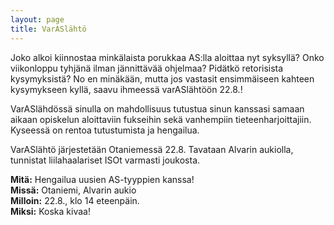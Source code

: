 ```yaml
---
layout: page
title: VarASlähtö
---
```

Joko alkoi kiinnostaa minkälaista porukkaa AS:lla aloittaa nyt syksyllä? Onko viikonloppu tyhjänä ilman jännittävää ohjelmaa? Pidätkö retorisista kysymyksistä? No en minäkään, mutta jos vastasit ensimmäiseen kahteen kysymykseen kyllä, saavu ihmeessä varASlähtöön 22.8.!

VarASlähdössä sinulla on mahdollisuus tutustua sinun kanssasi samaan aikaan opiskelun aloittaviin fukseihin sekä vanhempiin tieteenharjoittajiin. Kyseessä on rentoa tutustumista ja hengailua.

VarASlähtö järjestetään Otaniemessä 22.8. Tavataan Alvarin aukiolla, tunnistat liilahaalariset ISOt varmasti joukosta.

**Mitä:** Hengailua uusien AS-tyyppien kanssa!  
**Missä:** Otaniemi, Alvarin aukio  
**Milloin:** 22.8., klo 14 eteenpäin.  
**Miksi:** Koska kivaa!
